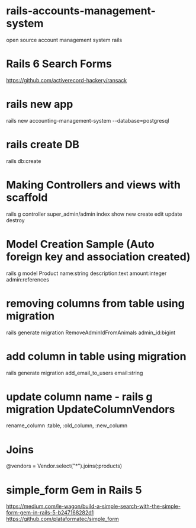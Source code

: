 # rails-accounts-management-system
open source account management system rails

# Rails 6 Search Forms
https://github.com/activerecord-hackery/ransack

# rails new app
rails new accounting-management-system --database=postgresql

# rails create DB
rails db:create

# Making Controllers and views with scaffold
rails g controller super_admin/admin index show new create edit update destroy

# Model Creation Sample (Auto foreign key and association created)
rails g model Product name:string description:text amount:integer admin:references

# removing columns from table using migration
rails generate migration RemoveAdminIdFromAnimals admin_id:bigint

# add column in table using migration
rails generate migration add_email_to_users email:string

# update column name - rails g migration UpdateColumnVendors
rename_column :table, :old_column, :new_column

# Joins
@vendors = Vendor.select("*").joins(:products)

# simple_form Gem in Rails 5
https://medium.com/le-wagon/build-a-simple-search-with-the-simple-form-gem-in-rails-5-b247168282d1
https://github.com/plataformatec/simple_form